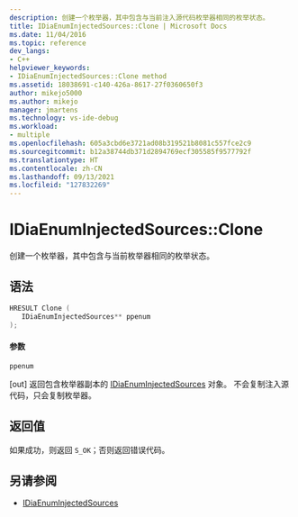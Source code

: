 ```yaml
---
description: 创建一个枚举器，其中包含与当前注入源代码枚举器相同的枚举状态。
title: IDiaEnumInjectedSources::Clone | Microsoft Docs
ms.date: 11/04/2016
ms.topic: reference
dev_langs:
- C++
helpviewer_keywords:
- IDiaEnumInjectedSources::Clone method
ms.assetid: 18038691-c140-426a-8617-27f0360650f3
author: mikejo5000
ms.author: mikejo
manager: jmartens
ms.technology: vs-ide-debug
ms.workload:
- multiple
ms.openlocfilehash: 605a3cbd6e3721ad08b319521b8081c557fce2c9
ms.sourcegitcommit: b12a38744db371d2894769ecf305585f9577792f
ms.translationtype: HT
ms.contentlocale: zh-CN
ms.lasthandoff: 09/13/2021
ms.locfileid: "127832269"
---
```

# <a name="idiaenuminjectedsourcesclone"></a>IDiaEnumInjectedSources::Clone
创建一个枚举器，其中包含与当前枚举器相同的枚举状态。

## <a name="syntax"></a>语法

```C++
HRESULT Clone ( 
   IDiaEnumInjectedSources** ppenum
);
```

#### <a name="parameters"></a>参数
 `ppenum`

[out] 返回包含枚举器副本的 [IDiaEnumInjectedSources](../../debugger/debug-interface-access/idiaenuminjectedsources.md) 对象。 不会复制注入源代码，只会复制枚举器。

## <a name="return-value"></a>返回值
 如果成功，则返回 `S_OK`；否则返回错误代码。

## <a name="see-also"></a>另请参阅
- [IDiaEnumInjectedSources](../../debugger/debug-interface-access/idiaenuminjectedsources.md)
